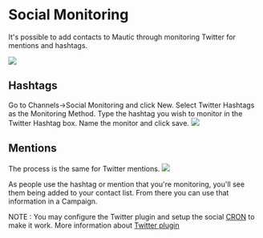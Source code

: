 # Social Monitoring

It's possible to add contacts to Mautic through monitoring Twitter for mentions and hashtags.

![](/social-monitoring/media/social-monitor.jpg)

## Hashtags

Go to Channels->Social Monitoring and click New.
Select Twitter Hashtags as the Monitoring Method.
Type the hashtag you wish to monitor in the Twitter Hashtag box.
Name the monitor and click save.
![](/social-monitoring/media/social-mautic.jpg)

## Mentions

The process is the same for Twitter mentions.
![](/social-monitoring/media/social-mention.jpg)

As people use the hashtag or mention that you're monitoring, you'll see them being added to your contact list.  From there you can use that information in a Campaign.

NOTE : You may configure the Twitter plugin and setup the social [CRON](../plugins/twitter.md) to make it work. More information about [Twitter plugin](../setup/cron_jobs.md)
